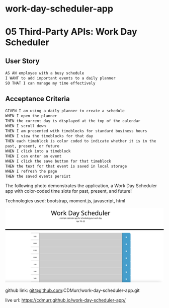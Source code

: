 # work-day-scheduler-app

# 05 Third-Party APIs: Work Day Scheduler

## User Story

```
AS AN employee with a busy schedule
I WANT to add important events to a daily planner
SO THAT I can manage my time effectively
```

## Acceptance Criteria

```
GIVEN I am using a daily planner to create a schedule
WHEN I open the planner
THEN the current day is displayed at the top of the calendar
WHEN I scroll down
THEN I am presented with timeblocks for standard business hours
WHEN I view the timeblocks for that day
THEN each timeblock is color coded to indicate whether it is in the past, present, or future
WHEN I click into a timeblock
THEN I can enter an event
WHEN I click the save button for that timeblock
THEN the text for that event is saved in local storage
WHEN I refresh the page
THEN the saved events persist
```

The following photo demonstrates the application, a Work Day Scheduler app with color-coded time slots for past, present, and future!

Technologies used: bootstrap, moment.js, javascript, html 

![alt text](./Screen%20Shot%202022-04-07%20at%2011.57.32%20PM.png)

github link:
git@github.com:CDMurr/work-day-scheduler-app.git

live url:
https://cdmurr.github.io/work-day-scheduler-app/